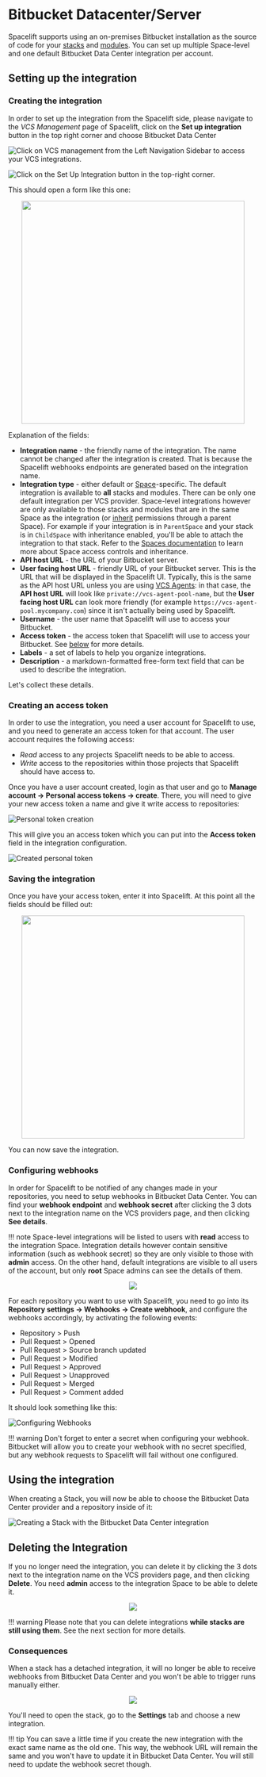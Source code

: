 # Bitbucket Datacenter/Server

Spacelift supports using an on-premises Bitbucket installation as the source of code for your [stacks](../../concepts/stack/README.md) and [modules](../../vendors/terraform/module-registry.md). You can set up multiple Space-level and one default Bitbucket Data Center integration per account.

## Setting up the integration

### Creating the integration

In order to set up the integration from the Spacelift side, please navigate to the _VCS Management_ page of Spacelift, click on the **Set up integration** button in the top right corner and choose Bitbucket Data Center

![Click on VCS management from the Left Navigation Sidebar to access your VCS integrations.](../../assets/screenshots/BitbucketDatacenter_vcs_management.png)

 ![Click on the Set Up Integration button in the top-right corner.](../../assets/screenshots/BitbucketDatacenter_set_up_integration.png)

This should open a form like this one:

<p align="center"><img src="../../assets/screenshots/BitbucketDatacenter_create_form.png" width="450"></p>

Explanation of the fields:

- **Integration name** - the friendly name of the integration. The name cannot be changed after the integration is created. That is because the Spacelift webhooks endpoints are generated based on the integration name.
- **Integration type** - either default or [Space](../../concepts/spaces/README.md)-specific. The default integration is available to **all** stacks and modules. There can be only one default integration per VCS provider. Space-level integrations however are only available to those stacks and modules that are in the same Space as the integration (or [inherit](../../concepts/spaces/access-control.md#inheritance) permissions through a parent Space). For example if your integration is in `ParentSpace` and your stack is in `ChildSpace` with inheritance enabled, you'll be able to attach the integration to that stack. Refer to the [Spaces documentation](../../concepts/spaces/access-control.md) to learn more about Space access controls and inheritance.
- **API host URL** - the URL of your Bitbucket server.
- **User facing host URL** - friendly URL of your Bitbucket server. This is the URL that will be displayed in the Spacelift UI. Typically, this is the same as the API host URL unless you are using [VCS Agents](../../concepts/vcs-agent-pools.md): in that case, the **API host URL** will look like `private://vcs-agent-pool-name`, but the **User facing host URL** can look more friendly (for example `https://vcs-agent-pool.mycompany.com`) since it isn't actually being used by Spacelift.
- **Username** -  the user name that Spacelift will use to access your Bitbucket.
- **Access token** - the access token that Spacelift will use to access your Bitbucket. See [below](#creating-an-access-token) for more details.
- **Labels** - a set of labels to help you organize integrations.
- **Description** - a markdown-formatted free-form text field that can be used to describe the integration.

Let's collect these details.

### Creating an access token

In order to use the integration, you need a user account for Spacelift to use, and you need to generate an access token for that account. The user account requires the following access:

- _Read_ access to any projects Spacelift needs to be able to access.
- _Write_ access to the repositories within those projects that Spacelift should have access to.

Once you have a user account created, login as that user and go to **Manage account -> Personal access tokens -> create**. There, you will need to give your new access token a name and give it write access to repositories:

![Personal token creation](<../../assets/screenshots/image (65).png>)

This will give you an access token which you can put into the **Access token** field in the integration configuration.

![Created personal token](<../../assets/screenshots/image (66).png>)

### Saving the integration

Once you have your access token, enter it into Spacelift. At this point all the fields should be filled out:

<p align="center"><img src="../../assets/screenshots/BitbucketDatacenter_save_form.png" width="450"></p>

You can now save the integration.

### Configuring webhooks

In order for Spacelift to be notified of any changes made in your repositories, you need to setup webhooks in Bitbucket Data Center. You can find your **webhook endpoint** and **webhook secret** after clicking the 3 dots next to the integration name on the VCS providers page, and then clicking **See details**.

!!! note
    Space-level integrations will be listed to users with **read** access to the integration Space. Integration details however contain sensitive information (such as webhook secret) so they are only visible to those with **admin** access. On the other hand, default integrations are visible to all users of the account, but only **root** Space admins can see the details of them.

<p align="center">
  <img src="../../assets/screenshots/BitbucketDatacenter_details.png"/>
</p>

For each repository you want to use with Spacelift, you need to go into its **Repository settings -> Webhooks -> Create webhook**, and configure the webhooks accordingly, by activating the following events:

- Repository > Push
- Pull Request > Opened
- Pull Request > Source branch updated
- Pull Request > Modified
- Pull Request > Approved
- Pull Request > Unapproved
- Pull Request > Merged
- Pull Request > Comment added

It should look something like this:

![Configuring Webhooks](<../../assets/screenshots/bitbucket-datacenter-webhook-settings.png>)

!!! warning
    Don't forget to enter a secret when configuring your webhook. Bitbucket will allow you to create your webhook with no secret specified, but any webhook requests to Spacelift will fail without one configured.

## Using the integration

When creating a Stack, you will now be able to choose the Bitbucket Data Center provider and a repository inside of it:

![Creating a Stack with the Bitbucket Data Center integration](<../../assets/screenshots/BitbucketDatacenter_create_stack.png>)

## Deleting the Integration

If you no longer need the integration, you can delete it by clicking the 3 dots next to the integration name on the VCS providers page, and then clicking **Delete**. You need **admin** access to the integration Space to be able to delete it.

<p align="center">
  <img src="../../assets/screenshots/BitbucketDatacenter_deletion_button.png"/>
</p>

!!! warning
    Please note that you can delete integrations **while stacks are still using them**. See the next section for more details.

### Consequences

When a stack has a detached integration, it will no longer be able to receive webhooks from Bitbucket Data Center and you won't be able to trigger runs manually either.

<p align="center">
  <img src="../../assets/screenshots/BitbucketDatacenter_detached_stack.png"/>
</p>

You'll need to open the stack, go to the **Settings** tab and choose a new integration.

!!! tip
    You can save a little time if you create the new integration with the exact same name as the old one. This way, the webhook URL will remain the same and you won't have to update it in Bitbucket Data Center. You will still need to update the webhook secret though.
